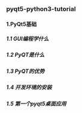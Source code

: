 ### pyqt5-python3-tutorial
#### 1.PyQt5基础
##### 1.1 GUI编程学什么
##### 1.2 PyQT是什么
##### 1.3 PyQT的优势
##### 1.4 开发环境的安装
##### 1.5 第一个pyqt5桌面应用
